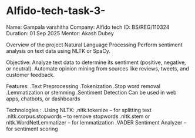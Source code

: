# Alfido-tech-task-3-
Name: Gampala varshitha
Company: Alfido tech
ID:  BS/REG/110324
Duration: 01 Sep 2025
Mentor:  Akash Dubey 

Overview of the project
Natural Language Processing
Perform sentiment analysis on text data using NLTK or SpaCy.

Objective:
Analyze text data to determine its sentiment (positive, negative, or neutral).
Automate opinion mining from sources like reviews, tweets, and customer feedback.

 Features:
.Text Preprocessing
 .Tokenization
 .Stop word removal
  .Lemmatization or stemming
   .Sentiment Detection
Can be used in web apps, chatbots, or dashboards

 Technologies :
.Using NLTK:
 .nltk.tokenize – for splitting text
 .nltk.corpus.stopwords – to remove stopwords
  .nltk.stem or nltk.WordNetLemmatizer – for lemmatization
.VADER Sentiment Analyzer – for sentiment scoring
